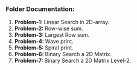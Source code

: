 <h3>Folder Documentation: </h3>
<ol>
    <li><b>Problem-1: </b>Linear Search in 2D-array.</li>
    <li><b>Problem-2: </b>Row-wise sum.</li>
    <li><b>Problem-3: </b>Largest Row sum.</li>
    <li><b>Problem-4: </b>Wave print.</li>
    <li><b>Problem-5: </b>Spiral print.</li>
    <li><b>Problem-6: </b>Binary Search a 2D Matrix.</li>
    <li><b>Problem-7: </b>Binary Search a 2D Matrix Level-2.</li>
</ol>
